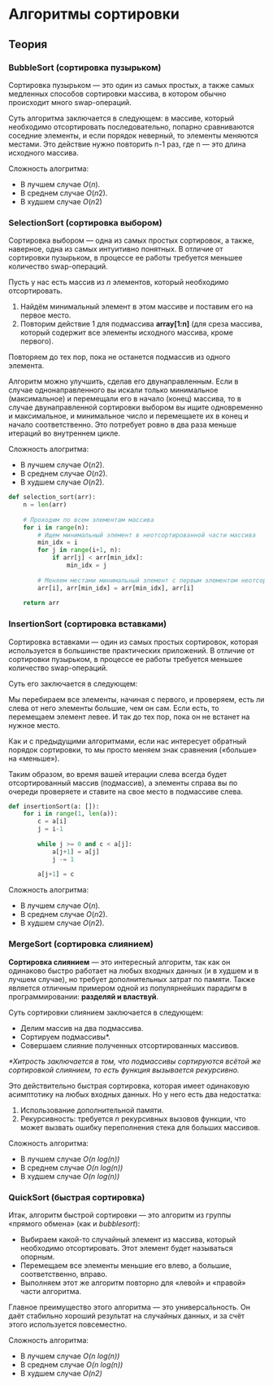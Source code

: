 # Алгоритмы сортировки
## Теория
### BubbleSort (сортировка пузырьком)
Сортировка пузырьком — это один из самых простых, а также самых медленных способов сортировки массива, в котором 
обычно происходит много swap-операций.

Суть алгоритма заключается в следующем: в массиве, который необходимо отсортировать последовательно, попарно 
сравниваются соседние элементы, и если порядок неверный, то элементы меняются местами. Это действие нужно повторить
n-1 раз, где n — это длина исходного массива.

Сложность алогритма:
- В лучшем случае *O*(*n*).
- В среднем случае *O*(*n*2).
- В худшем случае *O*(*n*2)

### SelectionSort (сортировка выбором)
Сортировка выбором — одна из самых простых сортировок, а также, наверное, одна из самых интуитивно понятных. 
В отличие от сортировки пузырьком, в процессе ее работы требуется меньшее количество swap-операций.

Пусть у нас есть массив из *n* элементов, который необходимо отсортировать.

1. Найдём минимальный элемент в этом массиве и поставим его на первое место.
2. Повторим действие 1 для подмассива **array\[1:n\]** (для среза массива, который содержит все элементы 
исходного массива, кроме первого).

Повторяем до тех пор, пока не останется подмассив из одного элемента.

Алгоритм можно улучшить, сделав его двунаправленным. Если в случае однонаправленного вы искали только минимальное 
(максимальное) и перемещали его в начало (конец) массива, то в случае двунаправленной сортировки выбором вы ищите 
одновременно и максимальное, и минимальное число и перемещаете их в конец и начало соответственно. Это потребует 
ровно в два раза меньше итераций во внутреннем цикле.

Сложность алогритма:
- В лучшем случае *O*(*n*2).
- В среднем случае *O*(*n*2).
- В худшем случае *O*(*n*2).
```python
def selection_sort(arr):
    n = len(arr)
    
    # Проходим по всем элементам массива
    for i in range(n):
        # Ищем минимальный элемент в неотсортированной части массива
        min_idx = i
        for j in range(i+1, n):
            if arr[j] < arr[min_idx]:
                min_idx = j
        
        # Меняем местами минимальный элемент с первым элементом неотсортированной части
        arr[i], arr[min_idx] = arr[min_idx], arr[i]
    
    return arr
```

### InsertionSort (сортировка вставками)
Сортировка вставками — один из самых простых сортировок, которая используется в большинстве практических приложений. 
В отличие от сортировки пузырьком, в процессе ее работы требуется меньшее количество swap-операций.

Суть его заключается в следующем:

Мы перебираем все элементы, начиная с первого, и проверяем, есть ли слева от него элементы большие, чем он сам. 
Если есть, то перемещаем элемент левее. И так до тех пор, пока он не встанет на нужное место.

Как и с предыдущими алгоритмами, если нас интересует обратный порядок сортировки, то мы просто меняем знак сравнения 
(«больше» на «меньше»).

Таким образом, во время вашей итерации слева всегда будет отсортированный массив (подмассив), а элементы справа 
вы по очереди проверяете и ставите на свое место в подмассиве слева.

```python
def insertionSort(a: []): 
    for i in range(1, len(a)):
        c = a[i]
        j = i-1
        
        while j >= 0 and c < a[j]:
            a[j+1] = a[j]
            j -= 1
        
        a[j+1] = c
```

Сложность алогритма:
- В лучшем случае *O*(*n*).
- В среднем случае *O*(*n*2).
- В худшем случае *O*(*n*2).

### MergeSort (сортировка слиянием)
**Сортировка слиянием** — это интересный алгоритм, так как он одинаково быстро работает на любых входных данных 
(и в худшем и в лучшем случае), но требует дополнительных затрат по памяти. Также является отличным примером одной 
из популярнейших парадигм в программировании: **разделяй и властвуй**.

Суть сортировки слиянием заключается в следующем:
- Делим массив на два подмассива.
- Сортируем подмассивы*.
- Совершаем слияние полученных отсортированных массивов.

*\*Хитрость заключается в том, что подмассивы сортируются всётой же сортировкой слиянием, то есть функция 
вызывается рекурсивно.*

Это действительно быстрая сортировка, которая имеет одинаковую асимптотику на любых входных данных. 
Но у него есть два недостатка:
1. Использование дополнительной памяти.
2. Рекурсивность: требуется *n* рекурсивных вызовов функции, что может вызвать ошибку переполнения стека для 
больших массивов.

Сложность алгоритма:
- В лучшем случае *O(n log(n))*
- В среднем случае *O(n log(n))*
- В худшем случае *O(n log(n))*

### QuickSort (быстрая сортировка)

Итак, алгоритм быстрой сортировки — это алгоритм из группы «прямого обмена» (как и *bubblesort*):
- Выбираем какой-то случайный элемент из массива, который необходимо отсортировать. Этот элемент будет 
называться опорным.
- Перемещаем все элементы меньшие его влево, а большие, соответственно, вправо.
- Выполняем этот же алгоритм повторно для «левой» и «правой» части алгоритма.

Главное преимущество этого алгоритма — это универсальность. Он даёт стабильно хороший результат на случайных данных, 
и за счёт этого используется повсеместно.

Сложность алгоритма:
- В лучшем случае *O(n log(n))*
- В среднем случае *O(n log(n))*
- В худшем случае *O(n2)*